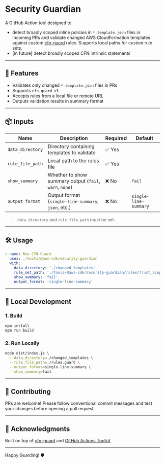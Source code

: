 # Security Guardian

A GitHub Action tool designed to 
 - detect broadly scoped inline policies in `*.template.json` files in incoming PRs and validate changed AWS CloudFormation templates against custom [cfn-guard](https://github.com/aws-cloudformation/cloudformation-guard) rules. Supports local paths for custom rule sets.
 - [in future] detect broadly scoped CFN intrinsic statements

---

## 🚀 Features

- Validates only changed `*.template.json` files in PRs
- Supports `cfn-guard v3`
- Accepts rules from a local file or remote URL
- Outputs validation results in summary format

---

## 📦 Inputs

| Name             | Description                                                       | Required | Default |
|------------------|-------------------------------------------------------------------|----------|---------|
| `data_directory` | Directory containing templates to validate                        | ✅ Yes   |         |
| `rule_file_path` | Local path to the rules file                                     | ✅ Yes    |         |
| `show_summary`   | Whether to show summary output (`fail`, `warn`, `none`)          | ❌ No    | `fail`  |
| `output_format`  | Output format (`single-line-summary`, `json`, etc.)              | ❌ No    | `single-line-summary` |

> `data_directory` and `rule_file_path` must be set.

---

## 🛠️ Usage

```yaml
- name: Run CFN Guard
  uses: ./tools/@aws-cdk/security-guardian
  with:
    data_directory: './changed_templates'
    rule_set_path: './tools/@aws-cdk/security-guardian/rules/trust_scope_rules.guard'
    show_summary: 'fail'
    output_format: 'single-line-summary'
```

---

## 🧪 Local Development

### 1. Build
```bash
npm install
npm run build
```

### 2. Run Locally
```bash
node dist/index.js \
  --data_directory=./changed_templates \
  --rule_file_path=./rules.guard \
  --output_format=single-line-summary \
  --show_summary=fail
```
---

## 👏 Contributing

PRs are welcome! Please follow conventional commit messages and test your changes before opening a pull request.

---

## 📣 Acknowledgments

Built on top of [cfn-guard](https://github.com/aws-cloudformation/cloudformation-guard) and [GitHub Actions Toolkit](https://github.com/actions/toolkit).

---

Happy Guarding! 🛡️

